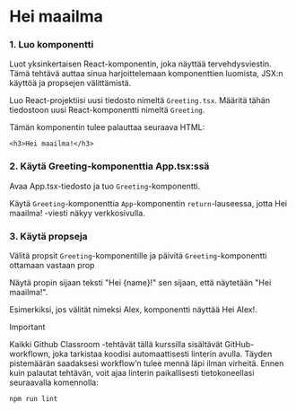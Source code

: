 # Hei maailma

### 1. Luo komponentti
Luot yksinkertaisen React-komponentin, joka näyttää tervehdysviestin. Tämä tehtävä auttaa sinua harjoittelemaan komponenttien luomista, JSX:n käyttöä ja propsejen välittämistä.

Luo React-projektiisi uusi tiedosto nimeltä `Greeting.tsx`. Määritä tähän tiedostoon uusi React-komponentti nimeltä `Greeting`.

Tämän komponentin tulee palauttaa seuraava HTML:
```
<h3>Hei maailma!</h3>
```
### 2. Käytä Greeting-komponenttia App.tsx:ssä
Avaa App.tsx-tiedosto ja tuo `Greeting`-komponentti.

Käytä `Greeting`-komponenttia `App`-komponentin `return`-lauseessa, jotta Hei maailma! -viesti näkyy verkkosivulla.

### 3. Käytä propseja

Välitä propsit `Greeting`-komponentille ja päivitä `Greeting`-komponentti ottamaan vastaan prop


Näytä propin sijaan teksti "Hei {name}!" sen sijaan, että näytetään "Hei maailma!".

Esimerkiksi, jos välität nimeksi Alex, komponentti näyttää Hei Alex!.

> [!IMPORTANT]
> Kaikki Github Classroom -tehtävät tällä kurssilla sisältävät GitHub-workflown, joka tarkistaa koodisi automaattisesti linterin avulla. Täyden pistemäärän saadaksesi workflow’n tulee mennä läpi ilman virheitä.
> Ennen kuin palautat tehtävän, voit ajaa linterin paikallisesti tietokoneellasi seuraavalla komennolla:
> ```
> npm run lint
> ```
